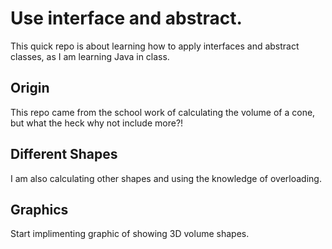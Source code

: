 # Use interface and abstract.
This quick repo is about learning how to apply interfaces and abstract classes, as I am learning Java in class.

## Origin
This repo came from the school work of calculating the volume of a cone, but what the heck why not include more?!

## Different Shapes
I am also calculating other shapes and using the knowledge of overloading.


## Graphics
Start implimenting graphic of showing 3D volume shapes.
